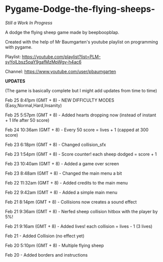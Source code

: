 # Pygame-Dodge-the-flying-sheeps-

*Still a Work In Progress*

A dodge the flying sheep game made by beepboopblap.

Created with the help of Mr Baumgarten's youtube playlist on programming with pygame.

Playlist: https://youtube.com/playlist?list=PLM-syYolLbsz5paY9gafMzMpWgv-h4ac6

Channel: https://www.youtube.com/user/pbaumgarten

****UPDATES****

(The game is basically complete but I might add updates from time to time)

Feb 25 8:41pm (GMT + 8) - NEW DIFFICULTY MODES (Easy,Normal,Hard,Insanity)

Feb 25 5:57pm (GMT + 8) - Added hearts dropping now (instead of instant + 1 life after 50 score)

Feb 24 10:36am (GMT + 8) - Every 50 score = lives + 1 (capped at 300 score)

Feb 23 6:18pm (GMT + 8) - Changed collision_sfx

Feb 23 1:54pm (GMT + 8) - Score counter! each sheep dodged = score + 1

Feb 23 10:40am (GMT + 8) - Added a game over screen

Feb 23 8:48am (GMT + 8) - Changed the main menu a bit

Feb 22 11:32am (GMT + 8) - Added credits to the main menu

Feb 22 9:42am (GMT + 8) - Added a simple main menu

Feb 21 8:14pm (GMT + 8) - Collisions now creates a sound effect

Feb 21 9:36am (GMT + 8) - Nerfed sheep collision hitbox with the player by 5%!

Feb 21 9:16am (GMT + 8) - Added lives! each collision = lives - 1 (3 lives)

Feb 21 - Added Collision (no effect yet)

Feb 20 5:10pm (GMT + 8) - Multiple flying sheep

Feb 20 - Added borders and instructions
